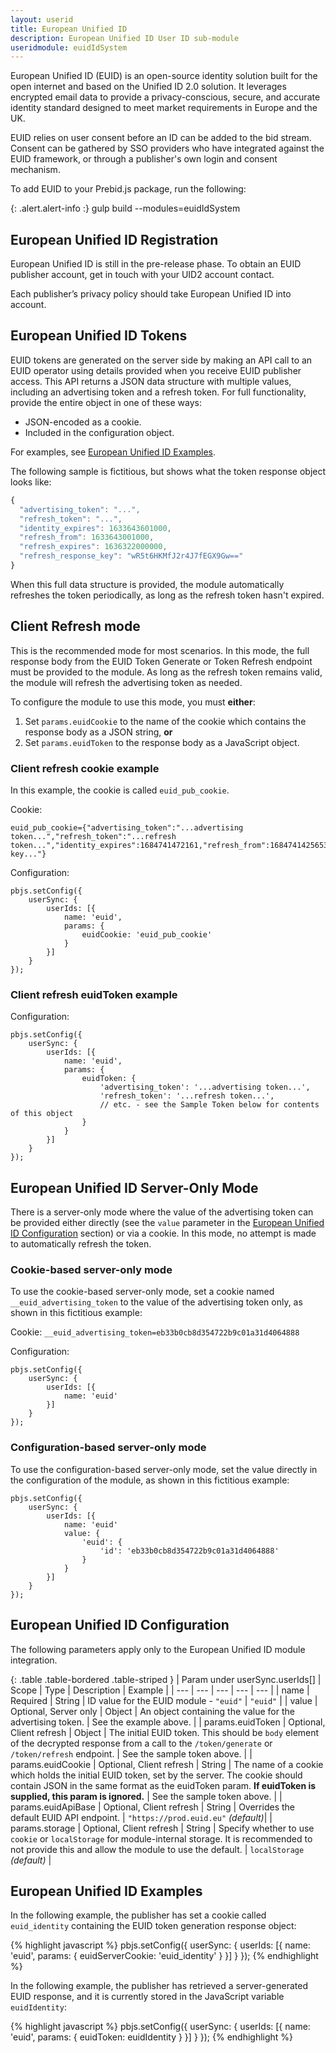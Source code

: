 ```yaml
---
layout: userid
title: European Unified ID
description: European Unified ID User ID sub-module
useridmodule: euidIdSystem
---
```


European Unified ID (EUID) is an open-source identity solution built for the open internet and based on the Unified ID 2.0 solution. It leverages encrypted email data to provide a privacy-conscious, secure, and accurate identity standard designed to meet market requirements in Europe and the UK.

EUID relies on user consent before an ID can be added to the bid stream. Consent can be gathered by SSO providers who have integrated against the EUID framework, or through a publisher's own login and consent mechanism.

To add EUID to your Prebid.js package, run the following:

{: .alert.alert-info :}
gulp build --modules=euidIdSystem

## European Unified ID Registration

European Unified ID is still in the pre-release phase. To obtain an EUID publisher account, get in touch with your UID2 account contact.

Each publisher’s privacy policy should take European Unified ID into account.

## European Unified ID Tokens

EUID tokens are generated on the server side by making an API call to an EUID operator using details provided when you receive EUID publisher access. This API returns a JSON data structure with multiple values, including an advertising token and a refresh token. For full functionality, provide the entire object in one of these ways:
- JSON-encoded as a cookie.
- Included in the configuration object.

For examples, see [European Unified ID Examples](#european-unified-id-examples).

The following sample is fictitious, but shows what the token response object looks like:

```javascript
{
  "advertising_token": "...",
  "refresh_token": "...",
  "identity_expires": 1633643601000,
  "refresh_from": 1633643001000,
  "refresh_expires": 1636322000000,
  "refresh_response_key": "wR5t6HKMfJ2r4J7fEGX9Gw=="
}
```

When this full data structure is provided, the module automatically refreshes the token periodically, as long as the refresh token hasn't expired.

## Client Refresh mode

This is the recommended mode for most scenarios. In this mode, the full response body from the EUID Token Generate or Token Refresh endpoint must be provided to the module. As long as the refresh token remains valid, the module will refresh the advertising token as needed.

To configure the module to use this mode, you must **either**:
1. Set `params.euidCookie` to the name of the cookie which contains the response body as a JSON string, **or**
2. Set `params.euidToken` to the response body as a JavaScript object.

### Client refresh cookie example

In this example, the cookie is called `euid_pub_cookie`.

Cookie:
```
euid_pub_cookie={"advertising_token":"...advertising token...","refresh_token":"...refresh token...","identity_expires":1684741472161,"refresh_from":1684741425653,"refresh_expires":1684784643668,"refresh_response_key":"...response key..."}
```

Configuration:
```
pbjs.setConfig({
    userSync: {
        userIds: [{
            name: 'euid',
            params: {
                euidCookie: 'euid_pub_cookie'
            }
        }]
    }
});
```

### Client refresh euidToken example

Configuration:
```
pbjs.setConfig({
    userSync: {
        userIds: [{
            name: 'euid',
            params: {
                euidToken: {
                    'advertising_token': '...advertising token...',
                    'refresh_token': '...refresh token...',
                    // etc. - see the Sample Token below for contents of this object
                }
            }
        }]
    }
});
```

## European Unified ID Server-Only Mode

There is a server-only mode where the value of the advertising token can be provided either directly (see the `value` parameter in the [European Unified ID Configuration](#european-unified-id-configuration) section) or via a cookie. In this mode, no attempt is made to automatically refresh the token.

### Cookie-based server-only mode

To use the cookie-based server-only mode, set a cookie named `__euid_advertising_token` to the value of the advertising token only, as shown in this fictitious example:

Cookie:
`__euid_advertising_token=eb33b0cb8d354722b9c01a31d4064888`

Configuration:
```
pbjs.setConfig({
    userSync: {
        userIds: [{
            name: 'euid'
        }]
    }
});
```

### Configuration-based server-only mode

To use the configuration-based server-only mode, set the value directly in the configuration of the module, as shown in this fictitious example:

```
pbjs.setConfig({
    userSync: {
        userIds: [{
            name: 'euid'
            value: {
                'euid': {
                    'id': 'eb33b0cb8d354722b9c01a31d4064888'
                }
            }
        }]
    }
});
```

## European Unified ID Configuration

The following parameters apply only to the European Unified ID module integration.

{: .table .table-bordered .table-striped }
| Param under userSync.userIds[] | Scope | Type | Description | Example |
| --- | --- | --- | --- | --- |
| name | Required | String | ID value for the EUID module - `"euid"` | `"euid"` |
| value | Optional, Server only | Object | An object containing the value for the advertising token. | See the example above. |
| params.euidToken | Optional, Client refresh | Object | The initial EUID token. This should be `body` element of the decrypted response from a call to the `/token/generate` or `/token/refresh` endpoint. | See the sample token above. |
| params.euidCookie | Optional, Client refresh | String | The name of a cookie which holds the initial EUID token, set by the server. The cookie should contain JSON in the same format as the euidToken param. **If euidToken is supplied, this param is ignored.** | See the sample token above. |
| params.euidApiBase | Optional, Client refresh | String | Overrides the default EUID API endpoint. | `"https://prod.euid.eu"` _(default)_|
| params.storage | Optional, Client refresh | String | Specify whether to use `cookie` or `localStorage` for module-internal storage. It is recommended to not provide this and allow the module to use the default. | `localStorage` _(default)_ |

## European Unified ID Examples

In the following example, the publisher has set a cookie called `euid_identity` containing the EUID token generation response object:

{% highlight javascript %}
pbjs.setConfig({
  userSync: {
    userIds: [{
      name: 'euid',
      params: {
        euidServerCookie: 'euid_identity'
      }
    }]
  }
});
{% endhighlight %}

In the following example, the publisher has retrieved a server-generated EUID response, and it is currently stored in the JavaScript variable `euidIdentity`:

{% highlight javascript %}
pbjs.setConfig({
  userSync: {
    userIds: [{
      name: 'euid',
      params: {
        euidToken: euidIdentity
      }
    }]
  }
});
{% endhighlight %}
